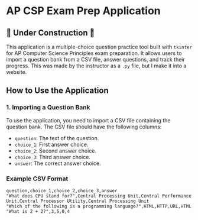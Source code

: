 # AP CSP Exam Prep Application

## 🚧 Under Construction 🚧


This application is a multiple-choice question practice tool built with `tkinter` for AP Computer Science Principles exam preparation. It allows users to import a question bank from a CSV file, answer questions, and track their progress.  This was made by the instructor as a `.py` file, but I make it into a website.

## How to Use the Application

### 1. Importing a Question Bank

To use the application, you need to import a CSV file containing the question bank. The CSV file should have the following columns:

- `question`: The text of the question.
- `choice_1`: First answer choice.
- `choice_2`: Second answer choice.
- `choice_3`: Third answer choice.
- `answer`: The correct answer choice.

### Example CSV Format


```csv
question,choice_1,choice_2,choice_3,answer
"What does CPU stand for?",Central Processing Unit,Central Performance Unit,Central Processor Utility,Central Processing Unit
"Which of the following is a programming language?",HTML,HTTP,URL,HTML
"What is 2 + 2?",3,5,0,4
